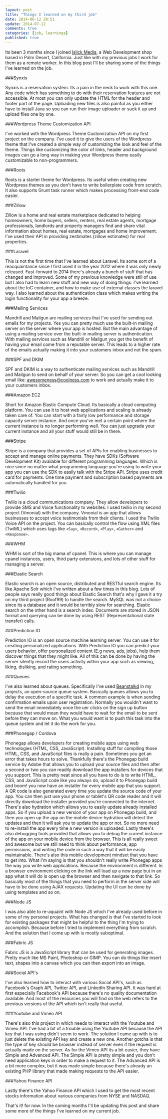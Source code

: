 ```yaml
---
layout: post
title: "Things I learned on my third job"
date: 2014-06-12 20:51
update: 2014-07-12
comments: true
categories: [job, learnings]
published: true
---
```


Its been 3 months since I joined [Islick Media](http://islickmedia.com/), a Web Development shop based in Palm Desert, California. Just like with my previous jobs I work for them as a remote worker. In this blog post I'll be sharing some of the things I've learned on the job.

###Synxis

Synxis is a reservation system. Its a pain in the neck to work with this one. Any code which has something to do with their reservation features are not accessible. At most you can only update the HTML for the header and footer part of the page. Uploading new files is also painful as you either have to install Java so you can run their image uploader or suck it up and upload files one by one.

###Wordpress Theme Customization API

I've worked with the Wordpress Theme Customization API on my first project on the company. I've used it to give the users of the Wordpress theme that I've created a simple way of customizing the look and feel of the theme. Things like customizing the color of links, header and background images can go a long way in making your Wordpress theme easily customizable to non-programmers.

###Roots

Roots is a starter theme for Wordpress. Its useful when creating new Wordpress themes as you don't have to write boilerplate code from scratch. It also supports Grunt task runner which makes processing front-end code easier.


###Zillow

Zillow is a home and real estate marketplace dedicated to helping homeowners, home buyers, sellers, renters, real estate agents, mortgage professionals, landlords and property managers find and share vital information about homes, real estate, mortgages and home improvement. 
I've used their API in providing zestimates (zillow estimates) for real properties.

###Laravel

This is not the first time that I've learned about Laravel. Its some sort of a reacquaintance since I first used it in the year 2012 where it was only newly released. Fast-forward to 2014 there's already a bunch of stuff that has changed and improved. Some of my previous knowledge were still of use but I also had to learn new stuff and new way of doing things. I've learned about the IoC container, and how to make use of external classes the laravel way. I also learned about the authentication class which makes writing the login functionality for your app a breeze.


###Mailing Services

Mandrill and Mailgun are mailing services that I've used for sending out emails for my projects. Yes you can pretty much use the built-in mailing server on the server where your app is hosted. But the main advantage of using a mailing service over the built-in mailing server is authentication. With mailing services such as Mandrill or Mailgun you get the benefit of having your email come from a reputable server. This leads to a higher rate of the emails actually making it into your customers inbox and not the spam.


###SPF and DKIM

SPF and DKIM is a way to authenticate mailing services such as Mandrill and Mailgun to send on behalf of your server. So you can get a cool looking email like: awesomeness@coolness.com to work and actually make it to your customers inbox.


###Amazon EC2

Short for Amazon Elastic Compute Cloud. Its basically a cloud computing platform. You can use it to host web applications and scaling is already taken care of. You can start with a fairly low performance and storage capacity server instance. And once you've met a certain point where the current instance is no longer performing well. You can just upgrade your current instance and all your stuff would still be in there.


###Stripe

Stripe is a company that provides a set of APIs for enabling businesses to accept and manage online payments. They have SDKs (Software Development Kit) available for different programming languages. Which is nice since no matter what programming language you're using to write your app you can use the SDK to easily talk with the Stripe API. Stripe uses credit card for payments. One time payment and subscription based payments are automatically handled for you. 


###Twilio

Twilio is a cloud communications company. They allow developers to provide SMS and Voice functionality to websites. I used twilio in my second project (Vmonial) with the company. Vmonial is an app that allows businesses to accept voice testimonials from their clients. I used the Twilio Voice API on the project. You can basically control the flow using XML files (TwiML) which uses tags like `<Say>`, `<Record>`, `<Play>`, `<Gather>` and `<Response>`.


###WHM

WHM is sort of the big mama of cpanel. This is where you can manage cpanel instances, users, third party extensions, and lots of other stuff for managing a server.


###Elastic Search

Elastic search is an open source, distributed and RESTful search engine. Its like Apache Solr which I've written about a few times in this blog. Lots of people says really good things about Elastic Search that's why I gave it a try on my third project (Roof99) to handle the search. MySQL was not a choice since its a database and it would be terribly slow for searching. Elastic search on the other hand is a search index. Documents are stored in JSON format and querying can be done by using REST (Representational state transfer) calls.


###Prediction IO

Prediction IO is an open source machine learning server. You can use it for creating personalized applications. With Prediction IO you can predict your users behavior, offer personalized content (E.g news, ads, jobs), help them discover things that they might like. All of this can be done by having the server silently record the users activity within your app such as viewing, liking, disliking, and rating something. 


###Queues

I've also learned about queues. Specifically I've used [Beanstalkd](http://kr.github.io/beanstalkd/) in my projects, an open-source queue system. Basically queues allows you to delay the execution of a specific task. A common example is when sending confirmation emails upon user registration. Normally you wouldn't want to send the email immediately once the uer clicks on the sign up button because that would mean they would have to wait for the email to be sent before they can move on. What you would want is to push this task into the queue system and let it do the work for you. 


###Phonegap / Cordova

Phonegap allows developers for creating mobile apps using web technologies (HTML, CSS, JavaScript). Installing stuff for compiling those HTML, CSS, and JavaScript files is really a pain. Sometimes you get an error that takes hours to solve. Thankfully there's the Phonegap build service by Adobe that allows you to upload your source files and then after a second or two you can readily download the app installers for devices that you support. This is pretty neat since all you have to do is to write HTML, CSS, and JavaScript code like you always do, upload it to Phonegap build and boom! you now have an installer for every mobile app that you support. A QR code is also generated every time you update the source code of your app. You can then just use your phone or tablet's QR code reader and it will directly download the installer provided you're connected to the internet. There's also hydration which allows you to easily update already installed apps. So if you upload a new version of your app on Phonegap build, and then you open up the app on the mobile device hydration will detect the updates and then it will ask you to update the app or not. So no more need to re-install the app every time a new version is uploaded. Lastly there's also debugging tools provided that allows you to debug the current instance of the app on your mobile device from the browser. This is all really sweet and awesome but we still need to think about performance, app permissions, and writing the code in such a way that it will be easily maintainable. There's also this mobile development mindset that you have to get into. What I'm saying is that you shouldn't really write Phonegap apps the way you write web applications. Because the environment is different. In a browser environment clicking on the link will load up a new page but in an app what it will do is open up the browser and then navigate to that link. So basically most of the things that you need to perform in the server side will have to be done using AJAX requests. Updating the UI can be done by using templates and so on.

###Node JS

I was also able to re-aquaint with Node JS which I've already used before in some of my personal projects. What has changed is that I've started to look for existing packages that might be helpful to the thing I'm trying to accomplish. Because before I tried to implement everything from scratch. And the solution that I come up with is mostly suboptimal.

###Fabric JS

Fabric JS is a JavaScript library that can be used for generating images. Pretty much like MS Paint, Photoshop or GIMP. You can do things like insert text, shapes into a canvas which you can then export into an image.

###Social API's

I've also learned how to interact with various Social API's, such as Facebook's Graph API, Twitter API, and LinkedIn Sharing API. It was hard at first especially Facebook's API because there's no quality documentation available. And most of the resources you will find on the web refers to the previous versions of the API which isn't really that useful. 

###Youtube and Vimeo API

There's also this project in which needs to interact with the Youtube and Vimeo API. I've had a bit of a trouble using the Youtube API because the API key that I was using didn't seem to work. The solution I came up with is to just delete the existing API key and create a new one. Another gotcha is that the type of key should be browser instead of server even if the request is actually made on the server. 
As for the Vimeo API its a bit easier, they have Simple and Advanced API. The Simple API is pretty simple and you don't need application keys in order to make a request to it. The Advanced API is a bit more complex, but it was made simple because there's already an existing PHP library that made making requests to the API easier.

###Yahoo Finance API

Lastly there's the Yahoo Finance API which I used to get the most recent stocks information about various companies from NYSE and NASDAQ.

That's it! for now. In the coming months I'll be updating this post and share some more of the things I've learned on my current job.

